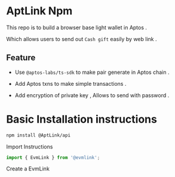 # AptLink Npm

This repo is to build a browser base light wallet in Aptos .

Which allows users to send out `Cash gift` easily by web link .

## Feature

- Use `@aptos-labs/ts-sdk` to make pair generate in Aptos chain .

- Add Aptos txns to make  simple transactions .

- Add encryption of private key , Allows to send with password .

# Basic Installation instructions
```bash
npm install @AptLink/api
```
Import Instructions
```js
import { EvmLink } from '@evmlink';
```
Create a EvmLink
```js
```
```js
```